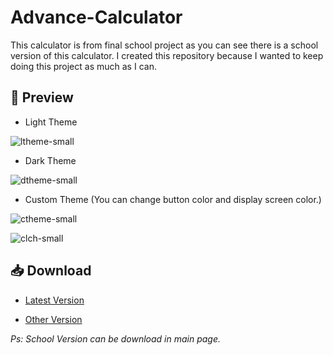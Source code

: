 # Advance-Calculator

This calculator is from final school project as you can see there is a school version of this calculator.
I created this repository because I wanted to keep doing this project as much as I can.

## 📱 Preview
* Light Theme

![ltheme-small](https://user-images.githubusercontent.com/88188545/191074454-ed5d1357-e3ba-4df4-ba6d-13f1401c8cfe.png)

* Dark Theme

![dtheme-small](https://user-images.githubusercontent.com/88188545/191074472-c615cd5a-481e-4c61-8419-5b6cfbf8177e.png)

* Custom Theme (You can change button color and display screen color.)

![ctheme-small](https://user-images.githubusercontent.com/88188545/191074785-381308f3-cf5e-4adc-90ae-68d1f98a0789.png)

![clch-small](https://user-images.githubusercontent.com/88188545/191074809-062d22f3-4837-4af9-9df1-b4150c1fea98.png)


## 📥 Download

* [Latest Version](https://github.com/CrazyWichGG/Advance-Calculator/releases/tag/v1.0.2)

* [Other Version](https://github.com/CrazyWichGG/Advance-Calculator/releases)


_Ps: School Version can be download in main page._
